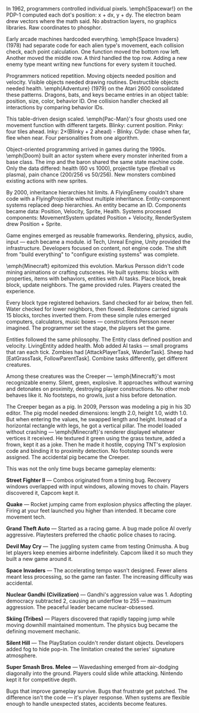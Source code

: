 In 1962, programmers controlled individual pixels. \emph{Spacewar!} on the PDP-1 computed each dot's position: x + dx, y + dy. The electron beam drew vectors where the math said. No abstraction layers, no graphics libraries. Raw coordinates to phosphor.

Early arcade machines hardcoded everything. \emph{Space Invaders} (1978) had separate code for each alien type's movement, each collision check, each point calculation. One function moved the bottom row left. Another moved the middle row. A third handled the top row. Adding a new enemy type meant writing new functions for every system it touched.

Programmers noticed repetition. Moving objects needed position and velocity. Visible objects needed drawing routines. Destructible objects needed health. \emph{Adventure} (1979) on the Atari 2600 consolidated these patterns. Dragons, bats, and keys became entries in an object table: position, size, color, behavior ID. One collision handler checked all interactions by comparing behavior IDs.

This table-driven design scaled. \emph{Pac-Man}'s four ghosts used one movement function with different targets. Blinky: current position. Pinky: four tiles ahead. Inky: 2×(Blinky + 2 ahead) - Blinky. Clyde: chase when far, flee when near. Four personalities from one algorithm.

Object-oriented programming arrived in games during the 1990s. \emph{Doom} built an actor system where every monster inherited from a base class. The imp and the baron shared the same state machine code. Only the data differed: health (60 vs 1000), projectile type (fireball vs plasma), pain chance (200/256 vs 50/256). New monsters combined existing actions with new sprites.

By 2000, inheritance hierarchies hit limits. A FlyingEnemy couldn't share code with a FlyingProjectile without multiple inheritance. Entity-component systems replaced deep hierarchies. An entity became an ID. Components became data: Position, Velocity, Sprite, Health. Systems processed components: MovementSystem updated Position + Velocity, RenderSystem drew Position + Sprite.

Game engines emerged as reusable frameworks. Rendering, physics, audio, input — each became a module. id Tech, Unreal Engine, Unity provided the infrastructure. Developers focused on content, not engine code. The shift from "build everything" to "configure existing systems" was complete.

\emph{Minecraft} epitomized this evolution. Markus Persson didn't code mining animations or crafting cutscenes. He built systems: blocks with properties, items with behaviors, entities with AI tasks. Place block, break block, update neighbors. The game provided rules. Players created the experience.

Every block type registered behaviors. Sand checked for air below, then fell. Water checked for lower neighbors, then flowed. Redstone carried signals 15 blocks, torches inverted them. From these simple rules emerged computers, calculators, music boxes — constructions Persson never imagined. The programmer set the stage, the players set the game.

Entities followed the same philosophy. The Entity class defined position and velocity. LivingEntity added health. Mob added AI tasks — small programs that ran each tick. Zombies had [AttackPlayerTask, WanderTask]. Sheep had [EatGrassTask, FollowParentTask]. Combine tasks differently, get different creatures.

Among these creatures was the Creeper — \emph{Minecraft}'s most recognizable enemy. Silent, green, explosive. It approaches without warning and detonates on proximity, destroying player constructions. No other mob behaves like it. No footsteps, no growls, just a hiss before detonation.

The Creeper began as a pig. In 2009, Persson was modeling a pig in his 3D editor. The pig model needed dimensions: length 2.0, height 1.0, width 1.0. But when entering the values, he swapped length and height. Instead of a horizontal rectangle with legs, he got a vertical pillar. The model loaded without crashing — \emph{Minecraft}'s renderer displayed whatever vertices it received. He textured it green using the grass texture, added a frown, kept it as a joke. Then he made it hostile, copying TNT's explosion code and binding it to proximity detection. No footstep sounds were assigned. The accidental pig became the Creeper.

This was not the only time bugs became gameplay elements:

**Street Fighter II** — Combos originated from a timing bug. Recovery windows overlapped with input windows, allowing moves to chain. Players discovered it, Capcom kept it.

**Quake** — Rocket jumping came from explosion physics affecting the player. Firing at your feet launched you higher than intended. It became core movement tech.

**Grand Theft Auto** — Started as a racing game. A bug made police AI overly aggressive. Playtesters preferred the chaotic police chases to racing.

**Devil May Cry** — The juggling system came from testing Onimusha. A bug let players keep enemies airborne indefinitely. Capcom liked it so much they built a new game around it.

**Space Invaders** — The accelerating tempo wasn't designed. Fewer aliens meant less processing, so the game ran faster. The increasing difficulty was accidental.

**Nuclear Gandhi (Civilization)** — Gandhi's aggression value was 1. Adopting democracy subtracted 2, causing an underflow to 255 — maximum aggression. The peaceful leader became nuclear-obsessed.

**Skiing (Tribes)** — Players discovered that rapidly tapping jump while moving downhill maintained momentum. The physics bug became the defining movement mechanic.

**Silent Hill** — The PlayStation couldn't render distant objects. Developers added fog to hide pop-in. The limitation created the series' signature atmosphere.

**Super Smash Bros. Melee** — Wavedashing emerged from air-dodging diagonally into the ground. Players could slide while attacking. Nintendo kept it for competitive depth.

Bugs that improve gameplay survive. Bugs that frustrate get patched. The difference isn't the code — it's player response. When systems are flexible enough to handle unexpected states, accidents become features.